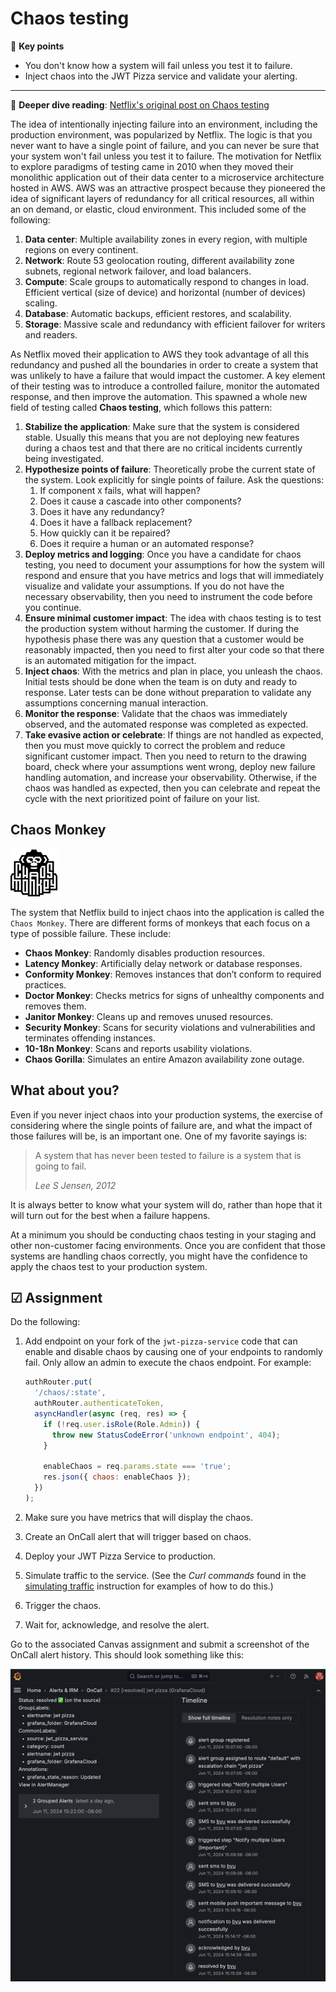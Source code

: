 # Chaos testing

🔑 **Key points**

- You don't know how a system will fail unless you test it to failure.
- Inject chaos into the JWT Pizza service and validate your alerting.

---

📖 **Deeper dive reading**: [Netflix's original post on Chaos testing](https://netflixtechblog.com/the-netflix-simian-army-16e57fbab116)

The idea of intentionally injecting failure into an environment, including the production environment, was popularized by Netflix. The logic is that you never want to have a single point of failure, and you can never be sure that your system won't fail unless you test it to failure. The motivation for Netflix to explore paradigms of testing came in 2010 when they moved their monolithic application out of their data center to a microservice architecture hosted in AWS. AWS was an attractive prospect because they pioneered the idea of significant layers of redundancy for all critical resources, all within an on demand, or elastic, cloud environment. This included some of the following:

1. **Data center**: Multiple availability zones in every region, with multiple regions on every continent.
1. **Network**: Route 53 geolocation routing, different availability zone subnets, regional network failover, and load balancers.
1. **Compute**: Scale groups to automatically respond to changes in load. Efficient vertical (size of device) and horizontal (number of devices) scaling.
1. **Database**: Automatic backups, efficient restores, and scalability.
1. **Storage**: Massive scale and redundancy with efficient failover for writers and readers.

As Netflix moved their application to AWS they took advantage of all this redundancy and pushed all the boundaries in order to create a system that was unlikely to have a failure that would impact the customer. A key element of their testing was to introduce a controlled failure, monitor the automated response, and then improve the automation. This spawned a whole new field of testing called **Chaos testing**, which follows this pattern:

1. **Stabilize the application**: Make sure that the system is considered stable. Usually this means that you are not deploying new features during a chaos test and that there are no critical incidents currently being investigated.
1. **Hypothesize points of failure**: Theoretically probe the current state of the system. Look explicitly for single points of failure. Ask the questions:
   1. If component `X` fails, what will happen?
   1. Does it cause a cascade into other components?
   1. Does it have any redundancy?
   1. Does it have a fallback replacement?
   1. How quickly can it be repaired?
   1. Does it require a human or an automated response?
1. **Deploy metrics and logging**: Once you have a candidate for chaos testing, you need to document your assumptions for how the system will respond and ensure that you have metrics and logs that will immediately visualize and validate your assumptions. If you do not have the necessary observability, then you need to instrument the code before you continue.
1. **Ensure minimal customer impact**: The idea with chaos testing is to test the production system without harming the customer. If during the hypothesis phase there was any question that a customer would be reasonably impacted, then you need to first alter your code so that there is an automated mitigation for the impact.
1. **Inject chaos**: With the metrics and plan in place, you unleash the chaos. Initial tests should be done when the team is on duty and ready to response. Later tests can be done without preparation to validate any assumptions concerning manual interaction.
1. **Monitor the response**: Validate that the chaos was immediately observed, and the automated response was completed as expected.
1. **Take evasive action or celebrate**: If things are not handled as expected, then you must move quickly to correct the problem and reduce significant customer impact. Then you need to return to the drawing board, check where your assumptions went wrong, deploy new failure handling automation, and increase your observability. Otherwise, if the chaos was handled as expected, then you can celebrate and repeat the cycle with the next prioritized point of failure on your list.

## Chaos Monkey

![Chaos monkey icon](chaosMonkeyIcon.png)

The system that Netflix build to inject chaos into the application is called the `Chaos Monkey`. There are different forms of monkeys that each focus on a type of possible failure. These include:

- **Chaos Monkey**: Randomly disables production resources.
- **Latency Monkey**: Artificially delay network or database responses.
- **Conformity Monkey**: Removes instances that don’t conform to required practices.
- **Doctor Monkey**: Checks metrics for signs of unhealthy components and removes them.
- **Janitor Monkey**: Cleans up and removes unused resources.
- **Security Monkey**: Scans for security violations and vulnerabilities and terminates offending instances.
- **10-18n Monkey**: Scans and reports usability violations.
- **Chaos Gorilla**: Simulates an entire Amazon availability zone outage.

## What about you?

Even if you never inject chaos into your production systems, the exercise of considering where the single points of failure are, and what the impact of those failures will be, is an important one. One of my favorite sayings is:

> A system that has never been tested to failure is a system that is going to fail.
>
> _Lee S Jensen, 2012_

It is always better to know what your system will do, rather than hope that it will turn out for the best when a failure happens.

At a minimum you should be conducting chaos testing in your staging and other non-customer facing environments. Once you are confident that those systems are handling chaos correctly, you might have the confidence to apply the chaos test to your production system.

## ☑ Assignment

Do the following:

1. Add endpoint on your fork of the `jwt-pizza-service` code that can enable and disable chaos by causing one of your endpoints to randomly fail. Only allow an admin to execute the chaos endpoint. For example:

   ```js
   authRouter.put(
     '/chaos/:state',
     authRouter.authenticateToken,
     asyncHandler(async (req, res) => {
       if (!req.user.isRole(Role.Admin)) {
         throw new StatusCodeError('unknown endpoint', 404);
       }

       enableChaos = req.params.state === 'true';
       res.json({ chaos: enableChaos });
     })
   );
   ```

1. Make sure you have metrics that will display the chaos.
1. Create an OnCall alert that will trigger based on chaos.
1. Deploy your JWT Pizza Service to production.
1. Simulate traffic to the service. (See the _Curl commands_ found in the [simulating traffic](simulatingTraffic/simulatingTraffic.md) instruction for examples of how to do this.)
1. Trigger the chaos.
1. Wait for, acknowledge, and resolve the alert.

Go to the associated Canvas assignment and submit a screenshot of the OnCall alert history. This should look something like this:

![Alert history](alertHistory.png)
